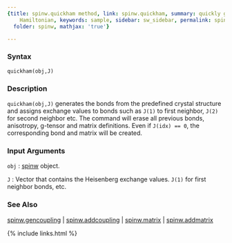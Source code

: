 ```yaml
---
{title: spinw.quickham method, link: spinw.quickham, summary: quickly generate magnetic
    Hamiltonian, keywords: sample, sidebar: sw_sidebar, permalink: spinw_quickham,
  folder: spinw, mathjax: 'true'}

---
```

  
### Syntax
  
`quickham(obj,J)`
  
### Description
  
`quickham(obj,J)` generates the bonds from the predefined crystal
structure and assigns exchange values to bonds such as `J(1)` to first
neighbor, `J(2)` for second neighbor etc. The command will erase all
previous bonds, anisotropy, g-tensor and matrix definitions. Even if
`J(idx) == 0`, the corresponding bond and matrix will be created.
   
  
### Input Arguments
  
`obj`
: [spinw](spinw) object.
  
`J`
: Vector that contains the Heisenberg exchange values. `J(1)` for
     first neighbor bonds, etc.
 
### See Also
 
[spinw.gencoupling](spinw_gencoupling) \| [spinw.addcoupling](spinw_addcoupling) \| [spinw.matrix](spinw_matrix) \|
[spinw.addmatrix](spinw_addmatrix)
 

{% include links.html %}

